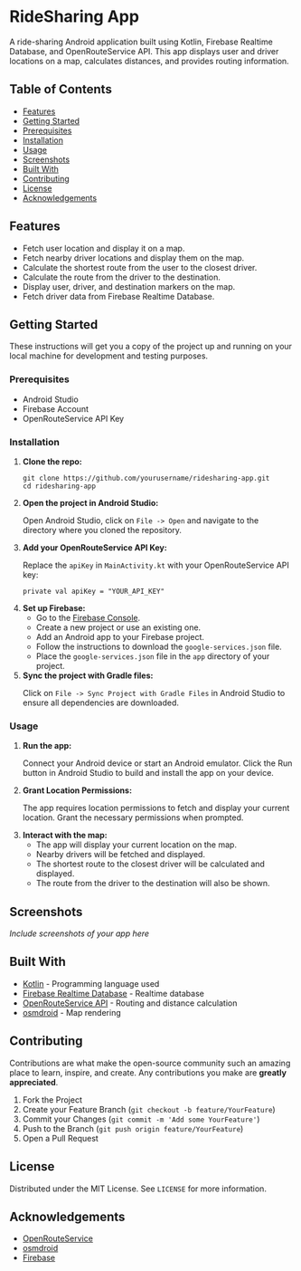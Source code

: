 <!DOCTYPE html>
<html lang="en">
<head>
    <meta charset="UTF-8">
    <meta name="viewport" content="width=device-width, initial-scale=1.0">
    <title>RideSharing App README</title>
</head>
<body>

<h1>RideSharing App</h1>
<p>A ride-sharing Android application built using Kotlin, Firebase Realtime Database, and OpenRouteService API. This app displays user and driver locations on a map, calculates distances, and provides routing information.</p>

<h2>Table of Contents</h2>
<ul>
    <li><a href="#features">Features</a></li>
    <li><a href="#getting-started">Getting Started</a></li>
    <li><a href="#prerequisites">Prerequisites</a></li>
    <li><a href="#installation">Installation</a></li>
    <li><a href="#usage">Usage</a></li>
    <li><a href="#screenshots">Screenshots</a></li>
    <li><a href="#built-with">Built With</a></li>
    <li><a href="#contributing">Contributing</a></li>
    <li><a href="#license">License</a></li>
    <li><a href="#acknowledgements">Acknowledgements</a></li>
</ul>

<h2 id="features">Features</h2>
<ul>
    <li>Fetch user location and display it on a map.</li>
    <li>Fetch nearby driver locations and display them on the map.</li>
    <li>Calculate the shortest route from the user to the closest driver.</li>
    <li>Calculate the route from the driver to the destination.</li>
    <li>Display user, driver, and destination markers on the map.</li>
    <li>Fetch driver data from Firebase Realtime Database.</li>
</ul>

<h2 id="getting-started">Getting Started</h2>
<p>These instructions will get you a copy of the project up and running on your local machine for development and testing purposes.</p>

<h3 id="prerequisites">Prerequisites</h3>
<ul>
    <li>Android Studio</li>
    <li>Firebase Account</li>
    <li>OpenRouteService API Key</li>
</ul>

<h3 id="installation">Installation</h3>
<ol>
    <li><strong>Clone the repo:</strong>
        <pre><code>git clone https://github.com/yourusername/ridesharing-app.git
cd ridesharing-app</code></pre>
    </li>
    <li><strong>Open the project in Android Studio:</strong>
        <p>Open Android Studio, click on <code>File -> Open</code> and navigate to the directory where you cloned the repository.</p>
    </li>
    <li><strong>Add your OpenRouteService API Key:</strong>
        <p>Replace the <code>apiKey</code> in <code>MainActivity.kt</code> with your OpenRouteService API key:</p>
        <pre><code>private val apiKey = "YOUR_API_KEY"</code></pre>
    </li>
    <li><strong>Set up Firebase:</strong>
        <ul>
            <li>Go to the <a href="https://console.firebase.google.com/">Firebase Console</a>.</li>
            <li>Create a new project or use an existing one.</li>
            <li>Add an Android app to your Firebase project.</li>
            <li>Follow the instructions to download the <code>google-services.json</code> file.</li>
            <li>Place the <code>google-services.json</code> file in the <code>app</code> directory of your project.</li>
        </ul>
    </li>
    <li><strong>Sync the project with Gradle files:</strong>
        <p>Click on <code>File -> Sync Project with Gradle Files</code> in Android Studio to ensure all dependencies are downloaded.</p>
    </li>
</ol>

<h3 id="usage">Usage</h3>
<ol>
    <li><strong>Run the app:</strong>
        <p>Connect your Android device or start an Android emulator. Click the Run button in Android Studio to build and install the app on your device.</p>
    </li>
    <li><strong>Grant Location Permissions:</strong>
        <p>The app requires location permissions to fetch and display your current location. Grant the necessary permissions when prompted.</p>
    </li>
    <li><strong>Interact with the map:</strong>
        <ul>
            <li>The app will display your current location on the map.</li>
            <li>Nearby drivers will be fetched and displayed.</li>
            <li>The shortest route to the closest driver will be calculated and displayed.</li>
            <li>The route from the driver to the destination will also be shown.</li>
        </ul>
    </li>
</ol>

<h2 id="screenshots">Screenshots</h2>
<p><em>Include screenshots of your app here</em></p>

<h2 id="built-with">Built With</h2>
<ul>
    <li><a href="https://kotlinlang.org/">Kotlin</a> - Programming language used</li>
    <li><a href="https://firebase.google.com/products/realtime-database">Firebase Realtime Database</a> - Realtime database</li>
    <li><a href="https://openrouteservice.org/sign-up/">OpenRouteService API</a> - Routing and distance calculation</li>
    <li><a href="https://github.com/osmdroid/osmdroid">osmdroid</a> - Map rendering</li>
</ul>

<h2 id="contributing">Contributing</h2>
<p>Contributions are what make the open-source community such an amazing place to learn, inspire, and create. Any contributions you make are <strong>greatly appreciated</strong>.</p>
<ol>
    <li>Fork the Project</li>
    <li>Create your Feature Branch (<code>git checkout -b feature/YourFeature</code>)</li>
    <li>Commit your Changes (<code>git commit -m 'Add some YourFeature'</code>)</li>
    <li>Push to the Branch (<code>git push origin feature/YourFeature</code>)</li>
    <li>Open a Pull Request</li>
</ol>

<h2 id="license">License</h2>
<p>Distributed under the MIT License. See <code>LICENSE</code> for more information.</p>

<h2 id="acknowledgements">Acknowledgements</h2>
<ul>
    <li><a href="https://openrouteservice.org/">OpenRouteService</a></li>
    <li><a href="https://github.com/osmdroid/osmdroid">osmdroid</a></li>
    <li><a href="https://firebase.google.com/">Firebase</a></li>
</ul>

</body>
</html>
